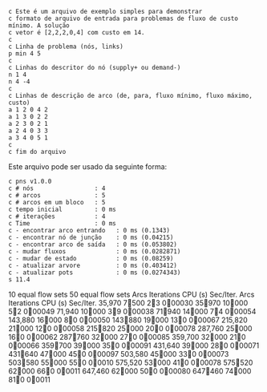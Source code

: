 
    c Este é um arquivo de exemplo simples para demonstrar 
    c formato de arquivo de entrada para problemas de fluxo de custo mínimo. A solução
    c vetor é [2,2,2,0,4] com custo em 14.
    c
    c Linha de problema (nós, links)
    p min 4 5
    c
    c Linhas do descritor do nó (supply+ ou demand-)
    n 1 4
    n 4 -4
    c
    c Linhas de descrição de arco (de, para, fluxo mínimo, fluxo máximo, custo)
    a 1 2 0 4 2
    a 1 3 0 2 2
    a 2 3 0 2 1
    a 2 4 0 3 3
    a 3 4 0 5 1
    c
    c fim do arquivo

Este arquivo pode ser usado da seguinte forma:

    
    c pns v1.0.0
    c # nós                 : 4
    c # arcos               : 5
    c # arcos em um bloco   : 5
    c tempo inicial         : 0 ms
    c # iterações           : 4
    c Time                  : 0 ms
    c - encontrar arco entrando   : 0 ms (0.1343)
    c - encontrar nó de junção    : 0 ms (0.04215)
    c - encontrar arco de saída   : 0 ms (0.053802)
    c - mudar fluxos              : 0 ms (0.0282871)
    c - mudar de estado           : 0 ms (0.08259)
    c - atualizar arvore          : 0 ms (0.403412)
    c - atualizar pots            : 0 ms (0.0274343)
    s 11.4

10 equal flow sets                  50 equal flow sets
Arcs   Iterations CPU (s) Sec/Iter. Arcs   Iterations CPU (s) Sec/Iter.
35,970  7500      23     000030   35970  10000     52     000049
71,940  10000     39     000038   71940  14000     74     000054
143,880 16000     80     000050   143880 19000     130    000067
215,820 21000    120     000058   215820 25000     200    000078
287,760 25000    160     000062   287760 32000     270    000085
359,700 32000    210     000066   359700 39000     350    000091
431,640 39000    280     000071   431640 47000     450    000097
503,580 45000    330     000073   503580 55000     550    00010
575,520 53000    410     000078   575520 62000     660    00011
647,460 62000    500     000080   647460 74000     810    00011

